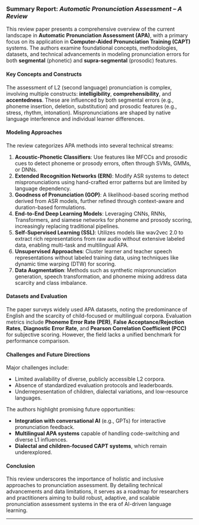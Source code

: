 ### Summary Report: *Automatic Pronunciation Assessment – A Review*

This review paper presents a comprehensive overview of the current landscape in **Automatic Pronunciation Assessment (APA)**, with a primary focus on its application in **Computer-Aided Pronunciation Training (CAPT)** systems. The authors examine foundational concepts, methodologies, datasets, and technical advancements in modeling pronunciation errors for both **segmental** (phonetic) and **supra-segmental** (prosodic) features.

#### Key Concepts and Constructs

The assessment of L2 (second language) pronunciation is complex, involving multiple constructs: **intelligibility**, **comprehensibility**, and **accentedness**. These are influenced by both segmental errors (e.g., phoneme insertion, deletion, substitution) and prosodic features (e.g., stress, rhythm, intonation). Mispronunciations are shaped by native language interference and individual learner differences.

#### Modeling Approaches

The review categorizes APA methods into several technical streams:

1. **Acoustic-Phonetic Classifiers**: Use features like MFCCs and prosodic cues to detect phoneme or prosody errors, often through SVMs, GMMs, or DNNs.
2. **Extended Recognition Networks (ERN)**: Modify ASR systems to detect mispronunciations using hand-crafted error patterns but are limited by language dependency.
3. **Goodness of Pronunciation (GOP)**: A likelihood-based scoring method derived from ASR models, further refined through context-aware and duration-based formulations.
4. **End-to-End Deep Learning Models**: Leveraging CNNs, RNNs, Transformers, and siamese networks for phoneme and prosody scoring, increasingly replacing traditional pipelines.
5. **Self-Supervised Learning (SSL)**: Utilizes models like wav2vec 2.0 to extract rich representations from raw audio without extensive labeled data, enabling multi-task and multilingual APA.
6. **Unsupervised Approaches**: Cluster learner and teacher speech representations without labeled training data, using techniques like dynamic time warping (DTW) for scoring.
7. **Data Augmentation**: Methods such as synthetic mispronunciation generation, speech transformation, and phoneme mixing address data scarcity and class imbalance.

#### Datasets and Evaluation

The paper surveys widely used APA datasets, noting the predominance of English and the scarcity of child-focused or multilingual corpora. Evaluation metrics include **Phoneme Error Rate (PER)**, **False Acceptance/Rejection Rates**, **Diagnostic Error Rate**, and **Pearson Correlation Coefficient (PCC)** for subjective scoring. However, the field lacks a unified benchmark for performance comparison.

#### Challenges and Future Directions

Major challenges include:

* Limited availability of diverse, publicly accessible L2 corpora.
* Absence of standardized evaluation protocols and leaderboards.
* Underrepresentation of children, dialectal variations, and low-resource languages.

The authors highlight promising future opportunities:

* **Integration with conversational AI** (e.g., GPTs) for interactive pronunciation feedback.
* **Multilingual APA systems** capable of handling code-switching and diverse L1 influences.
* **Dialectal and children-focused CAPT systems**, which remain underexplored.

#### Conclusion

This review underscores the importance of holistic and inclusive approaches to pronunciation assessment. By detailing technical advancements and data limitations, it serves as a roadmap for researchers and practitioners aiming to build robust, adaptive, and scalable pronunciation assessment systems in the era of AI-driven language learning.

---

